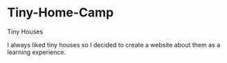 # Tiny-Home-Camp
Tiny Houses

I always liked tiny houses so I decided to create a website about them as a learning experience.
